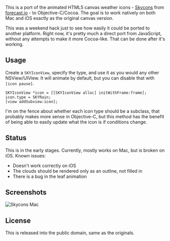 This is a port of the animated HTML5 canvas weather icons - [Skycons](http://darkskyapp.github.io/skycons/) from [forecast.io](http://forecast.io) - to Objective-C/Cocoa. The goal is to work natively on both Mac and iOS exactly as the original canvas version.

This was a weekend hack just to see how easily it could be ported to another platform. Right now, it's pretty much a direct port from JavaScript, without any attempts to make it more Cocoa-like. That can be done after it's working.

## Usage

Create a `SKYIconView`, specify the type, and use it as you would any other NSView/UIView. It will animate by default, but you can disable that with `[icon pause]`.

```
SKYIconView *icon = [[SKYIconView alloc] initWithFrame:frame];
icon.type = SKYRain;
[view addSubview:icon];
```

I'm on the fence about whether each icon type should be a subclass, that probably makes more sense in Objective-C, but this method has the benefit of being able to easily update what the icon is if conditions change.

## Status

This is in the early stages. Currently, mostly works on Mac, but is broken on iOS. Known issues:

- Doesn't work correctly on iOS
- The clouds should be rendered only as an outline, not filled in
- There is a bug in the leaf animation

## Screenshots

![Skycons Mac](http://cl.ly/image/0s3h1t3F1W40/Image%202013-06-18%20at%2010.34.33%20AM.png)

## License

This is released into the public domain, same as the originals.